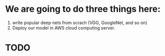# We are going to do three things here:
  1. write popular deep nets from scrach (VGG, GoogleNet, and so on)
  2. Deploy our model in AWS cloud computing server.
  
# TODO
